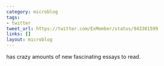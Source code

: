 ```yaml
---
category: microblog
tags:
- twitter
tweet_url: https://twitter.com/ExMember/status/943381599
links: []
layout: microblog
---
```

has crazy amounts of new fascinating essays to read.
